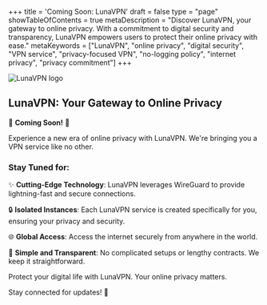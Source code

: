 +++
title = 'Coming Soon: LunaVPN'
draft = false
type = "page"
showTableOfContents = true
metaDescription = "Discover LunaVPN, your gateway to online privacy. With a commitment to digital security and transparency, LunaVPN empowers users to protect their online privacy with ease."
metaKeywords = ["LunaVPN", "online privacy", "digital security", "VPN service", "privacy-focused VPN", "no-logging policy", "internet privacy", "privacy commitment"]
+++

![LunaVPN logo](/images/lunavpn_50pc_size.png)

## LunaVPN: Your Gateway to Online Privacy

🚀 **Coming Soon!** 🚀

Experience a new era of online privacy with LunaVPN. We're bringing you a VPN service like no other.

### Stay Tuned for:

✨ **Cutting-Edge Technology**: LunaVPN leverages WireGuard to provide lightning-fast and secure connections.

🔒 **Isolated Instances**: Each LunaVPN service is created specifically for you, ensuring your privacy and security.

🌐 **Global Access**: Access the internet securely from anywhere in the world.

💼 **Simple and Transparent**: No complicated setups or lengthy contracts. We keep it straightforward.

Protect your digital life with LunaVPN. Your online privacy matters.

Stay connected for updates! 🌙
